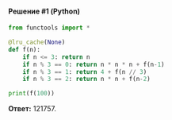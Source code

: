 #### Решение #1 (Python)
```python
from functools import *

@lru_cache(None)
def f(n):
    if n <= 3: return n
    if n % 3 == 0: return n * n * n + f(n-1)
    if n % 3 == 1: return 4 + f(n // 3)
    if n % 3 == 2: return n * n + f(n-2)

print(f(100))
```
**Ответ:** 121757.
